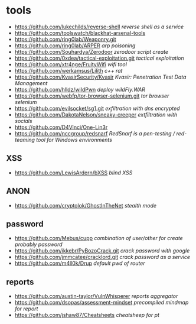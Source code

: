 # tools
* https://github.com/lukechilds/reverse-shell _reverse shell as a service_
* https://github.com/toolswatch/blackhat-arsenal-tools
* https://github.com/ring0lab/Weaponry.git
* https://github.com/ring0lab/ARPER _arp poisoning_
* https://github.com/Souhardya/Zerodoor _zerodoor script create_
* https://github.com/0xdea/tactical-exploitation.git _tactical exploitation_
* https://github.com/xtr4nge/FruityWifi _wifi tool_
* https://github.com/werkamsus/Lilith _c++ rat_
* https://github.com/KvasirSecurity/Kvasir _Kvasir: Penetration Test Data Management_
* https://github.com/hlldz/wildPwn _deploy wildFly.WAR_
* https://github.com/webfp/tor-browser-selenium.git _tor browser selenium_
* https://github.com/evilsocket/sg1.git _exfiltration with dns encrypted_
* https://github.com/DakotaNelson/sneaky-creeper _extfiltration with socials_
* https://github.com/D4Vinci/One-Lin3r
* https://github.com/nccgroup/redsnarf _RedSnarf is a pen-testing / red-teaming tool for Windows environments_

## XSS
* https://github.com/LewisArdern/bXSS _blind XSS_

## ANON
* https://github.com/cryptolok/GhostInTheNet _stealth mode_

## password
* https://github.com/Mebus/cupp _combination of user/other for create probably password_
* https://github.com/ikkebr/PyBozoCrack.git _crack password with google_
* https://github.com/jmmcatee/cracklord.git _crack password as a service_
* https://github.com/m4ll0k/Drup _default pwd of router_

## reports
* https://github.com/austin-taylor/VulnWhisperer _reports aggregator_
* https://github.com/dsopas/assessment-mindset _precompiled mindmap for report_
* https://github.com/jshaw87/Cheatsheets _cheatsheep for pt_
